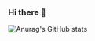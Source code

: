 ### Hi there 👋
![Anurag's GitHub stats](https://github-readme-stats.vercel.app/api?username=Dumaprince&show_icons=true&theme=radical)

<!--
**Dumaprince/Dumaprince** is a ✨ _special_ ✨ repository because its `README.md` (this file) appears on your GitHub profile.

Here are some ideas to get you started:

- 🔭 I’m currently working on ...
- 🌱 I’m currently learning ...
- 👯 I’m looking to collaborate on ...
- 🤔 I’m looking for help with ...
- 💬 Ask me about ...
- 📫 How to reach me: ...
- 😄 Pronouns: ...
- ⚡ Fun fact: ...
-->
